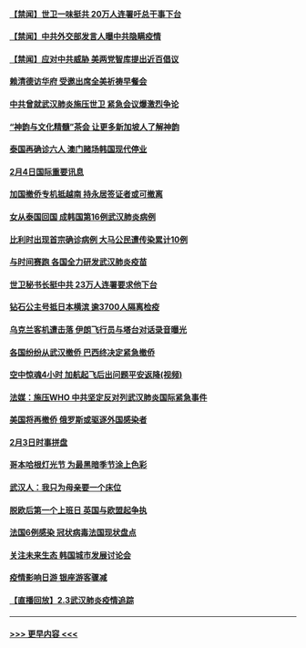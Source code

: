 #### [【禁闻】世卫一味挺共 20万人连署吁总干事下台](../pages/prog202/a102769445.md?t=02050901) 
#### [【禁闻】中共外交部发言人曝中共隐瞒疫情](../pages/prog202/a102769400.md?t=02050901) 
#### [【禁闻】应对中共威胁 美两党智库提出近百倡议](../pages/prog202/a102769357.md?t=02050901) 
#### [赖清德访华府  受邀出席全美祈祷早餐会](../pages/prog202/a102769350.md?t=02050901) 
#### [中共曾就武汉肺炎施压世卫 紧急会议爆激烈争论](../pages/prog202/a102769312.md?t=02050901) 
#### [“神韵与文化精髓”茶会 让更多新加坡人了解神韵](../pages/prog202/a102769286.md?t=02050901) 
#### [泰国再确诊六人 澳门赌场韩国现代停业](../pages/prog202/a102769239.md?t=02050901) 
#### [2月4日国际重要讯息](../pages/prog202/a102768884.md?t=02050901) 
#### [加国撤侨专机抵越南 持永居签证者或可撤离](../pages/prog202/a102768877.md?t=02050901) 
#### [女从泰国回国 成韩国第16例武汉肺炎病例](../pages/prog202/a102768669.md?t=02050901) 
#### [比利时出现首宗确诊病例 大马公民遭传染累计10例](../pages/prog202/a102768824.md?t=02050901) 
#### [与时间赛跑 各国全力研发武汉肺炎疫苗](../pages/prog202/a102768738.md?t=02050901) 
#### [世卫秘书长挺中共 23万人连署要求他下台](../pages/prog202/a102768717.md?t=02050901) 
#### [钻石公主号抵日本横滨 逾3700人隔离检疫](../pages/prog202/a102768714.md?t=02050901) 
#### [乌克兰客机遭击落 伊朗飞行员与塔台对话录音曝光](../pages/prog202/a102768645.md?t=02050901) 
#### [各国纷纷从武汉撤侨 巴西终决定紧急撤侨](../pages/prog202/a102768630.md?t=02050901) 
#### [空中惊魂4小时 加航起飞后出问题平安返降(视频)](../pages/prog202/a102768601.md?t=02050901) 
#### [法媒：施压WHO 中共坚定反对列武汉肺炎国际紧急事件](../pages/prog202/a102768584.md?t=02050901) 
#### [美国将再撤侨 俄罗斯或驱逐外国感染者](../pages/prog202/a102768247.md?t=02050901) 
#### [2月3日时事拼盘](../pages/prog202/a102768402.md?t=02050901) 
#### [哥本哈根灯光节 为最黑暗季节涂上色彩](../pages/prog202/a102768369.md?t=02050901) 
#### [武汉人：我只为母亲要一个床位](../pages/prog202/a102768250.md?t=02050901) 
#### [脱欧后第一个上班日 英国与欧盟起争执](../pages/prog202/a102768252.md?t=02050901) 
#### [法国6例感染 冠状病毒法国现状盘点](../pages/prog202/a102768157.md?t=02050901) 
#### [关注未来生态 韩国城市发展讨论会](../pages/prog202/a102768153.md?t=02050901) 
#### [疫情影响日游 银座游客骤减](../pages/prog202/a102768160.md?t=02050901) 
#### [【直播回放】2.3武汉肺炎疫情追踪](../pages/prog202/a102768128.md?t=02050901) 

----
#### [ >>> 更早内容 <<< ](../indexes/prog202-earlier.md)
